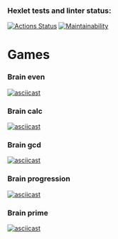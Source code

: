 ### Hexlet tests and linter status:

[![Actions Status](https://github.com/dsgnfox/frontend-project-lvl1/workflows/hexlet-check/badge.svg)](https://github.com/dsgnfox/frontend-project-lvl1/actions)
[![Maintainability](https://api.codeclimate.com/v1/badges/a99a88d28ad37a79dbf6/maintainability)](https://codeclimate.com/github/codeclimate/codeclimate/maintainability)

# Games

### Brain even
[![asciicast](https://asciinema.org/a/4c5GjxGIXDuOtSBX7czw4Cv1K.svg)](https://asciinema.org/a/4c5GjxGIXDuOtSBX7czw4Cv1K)

### Brain calc
[![asciicast](https://asciinema.org/a/s5z7bFPOLIGtKv29PoCDQvtsD.svg)](https://asciinema.org/a/s5z7bFPOLIGtKv29PoCDQvtsD)

### Brain gcd
[![asciicast](https://asciinema.org/a/AKZKTXoc0MJKDv0hGoPep9FQo.svg)](https://asciinema.org/a/AKZKTXoc0MJKDv0hGoPep9FQo)

### Brain progression
[![asciicast](https://asciinema.org/a/fS78TfhMpm4FHp16xJd2L9ZZ2.svg)](https://asciinema.org/a/fS78TfhMpm4FHp16xJd2L9ZZ2)

### Brain prime
[![asciicast](https://asciinema.org/a/KZKWIMiSmBRS4hMo3a6QP0qb6.svg)](https://asciinema.org/a/KZKWIMiSmBRS4hMo3a6QP0qb6)
